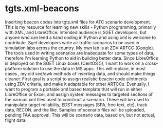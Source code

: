 # tgts.xml-beacons
Inserting beacon codes into tgts.xml files for ATC scenario development. 
This is my resource for learning new skills - Python programming, primarily with XML, and LibreOffice. 
Intended audience is SGET developers, but anyone who can lend a hand coding in Python and using xml is welcome to contribute. 
Sget developers write air traffic scenarios to be used in simulation labs across the country. My own lab is at ZDV ARTCC (Google). 
The tools used in writing scenarios are inadequate for some types of data, therefore I'm learning Python to aid in building better data. 
Since LibreOffice is deployed on the SGET Linux boxes (CentOS 5), I want to work on a cross-platform solution to use the data in MS apps. 
This will replace, in most cases , my old sed/awk methods of inserting data, and should make things cleaner. 
First goal is a script to assign realistic beacon code allotments using ZDV criteria, and make it adaptable for other ARTCCs. 
Evenually, I want to program a portable xml based template that will run in either LibreOffice or Excel, 
and assign system messages to targeted sections of the various xml files used to construct a scenario. 
These will be used to manipulate target reliability, EDST messages (SPA, free text, etc), track data, RECON, and the like. 
Samples of scenario files will be uploaded, pending FAA approval. This will be scenario data, based on, but not actual, flight data. 
